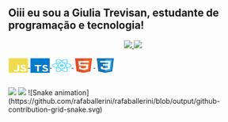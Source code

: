 ## Oiii eu sou a Giulia Trevisan, estudante de programação e tecnologia!
<div align="center">
  <a href="https://github.com/giuliatrevisan">
  <img height="180em" src="https://github-readme-stats.vercel.app/api?username=giuliatrevisan&show_icons=true&theme=dracula&include_all_commits=true&count_private=true"/>
  <img height="180em" src="https://github-readme-stats.vercel.app/api/top-langs/?username=giuliatrevisan&layout=compact&langs_count=7&theme=dracula"/>
</div>
<div style="display: inline_block"><br>
  <img align="center" alt="Giu-Js" height="30" width="40" src="https://raw.githubusercontent.com/devicons/devicon/master/icons/javascript/javascript-plain.svg">
  <img align="center" alt="Giu-Ts" height="30" width="40" src="https://raw.githubusercontent.com/devicons/devicon/master/icons/typescript/typescript-plain.svg">
  <img align="center" alt="Giu-React" height="30" width="40" src="https://raw.githubusercontent.com/devicons/devicon/master/icons/react/react-original.svg">
  <img align="center" alt="Giu-HTML" height="30" width="40" src="https://raw.githubusercontent.com/devicons/devicon/master/icons/html5/html5-original.svg">
  <img align="center" alt="Giu-CSS" height="30" width="40" src="https://raw.githubusercontent.com/devicons/devicon/master/icons/css3/css3-original.svg">
</div>
  
  ##
 
<div> 
  <a href="https://www.instagram.com/giu_trevisan/" target="_blank"><img src="https://img.shields.io/badge/-Instagram-%23E4405F?style=for-the-badge&logo=instagram&logoColor=white" target="_blank"></a>
</a> 
  <a href = "mailto:giutrevisan.alu.lmb"><img src="https://img.shields.io/badge/-Gmail-%23333?style=for-the-badge&logo=gmail&logoColor=white" target="_blank"></a>
  ![Snake animation](https://github.com/rafaballerini/rafaballerini/blob/output/github-contribution-grid-snake.svg)
 
</div>
